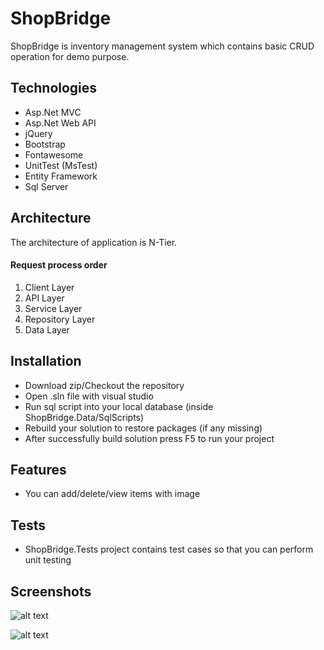 # ShopBridge

  ShopBridge is inventory management system which contains basic CRUD operation for demo purpose.


## Technologies 

- Asp.Net MVC 
- Asp.Net Web API
- jQuery
- Bootstrap
- Fontawesome
- UnitTest (MsTest)
- Entity Framework
- Sql Server

## Architecture

  The architecture of application is N-Tier. 
  #### Request process order
  
  1. Client Layer
  2. API Layer
  3. Service Layer
  4. Repository Layer
  5. Data Layer
  
  ## Installation
  
  - Download zip/Checkout the repository
  - Open .sln file with visual studio
  - Run sql script into your local database (inside ShopBridge.Data/SqlScripts)
  - Rebuild your solution to restore packages (if any missing)
  - After successfully build solution press F5 to run your project
  
  ## Features
  - You can add/delete/view items with image
  
  ## Tests
  
  - ShopBridge.Tests project contains test cases so that you can perform unit testing
  

## Screenshots
 ![alt text](https://github.com/grvgupta199/ShopBridge/blob/master/ShopBridge/Uploads/home.jpg)
 
 ![alt text](https://github.com/grvgupta199/ShopBridge/blob/master/ShopBridge/Uploads/details.jpg)
  
  
  
  
